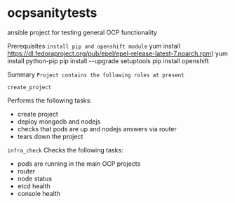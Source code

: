 # ocpsanitytests
ansible project for testing general OCP functionality

Prerequisites
``install pip and openshift module``
    yum install https://dl.fedoraproject.org/pub/epel/epel-release-latest-7.noarch.rpm)
    yum install python-pip
    pip install --upgrade setuptools
    pip install openshift


Summary
`` Project contains the following roles at present ``

`` create_project ``

Performs the following tasks:
- create project
- deploy mongodb and nodejs
- checks that pods are up and nodejs answers via router
- tears down the project

``infra_check``
Checks the following tasks:
- pods are running in the main OCP projects
- router
- node status 
- etcd health
- console health


